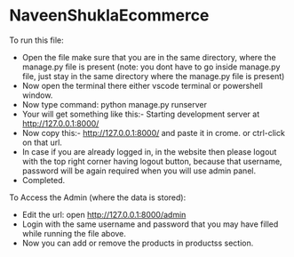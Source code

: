 # NaveenShuklaEcommerce

To run this file:
  - Open the file make sure that you are in the same directory, where the manage.py file is present (note: you dont have to go inside manage.py file, just stay in the same directory where the manage.py file is present)
  - Now open the terminal there either vscode terminal or powershell window.
  - Now type command: python manage.py runserver
  - Your will get something like this:- Starting development server at http://127.0.0.1:8000/
  - Now copy this:- http://127.0.0.1:8000/ and paste it in crome. or ctrl-click on that url.
  - In case if you are already logged in, in the website then please logout with the top right corner having logout button, because that username, password will be again required when you will use admin panel. 
  - Completed.


To Access the Admin (where the data is stored):
  - Edit the url: open http://127.0.0.1:8000/admin
  - Login with the same username and password that you may have filled while running the file above.
  - Now you can add or remove the products in productss section. 
